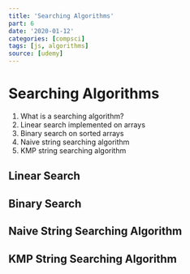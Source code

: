 ```yaml
---
title: 'Searching Algorithms'
part: 6
date: '2020-01-12'
categories: [compsci]
tags: [js, algorithms]
source: [udemy]
---
```


# Searching Algorithms

1. What is a searching algorithm?
2. Linear search implemented on arrays
3. Binary search on sorted arrays
4. Naive string searching algorithm
5. KMP string searching algorithm

## Linear Search

## Binary Search

## Naive String Searching Algorithm

## KMP String Searching Algorithm